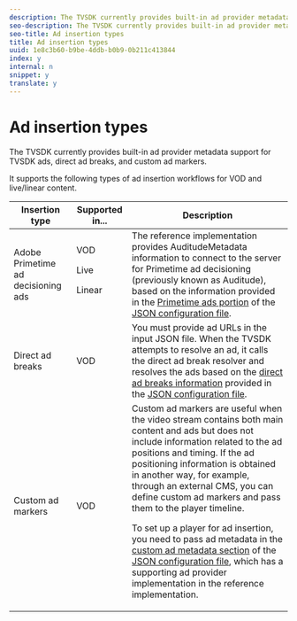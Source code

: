 ```yaml
---
description: The TVSDK currently provides built-in ad provider metadata support for TVSDK ads, direct ad breaks, and custom ad markers.
seo-description: The TVSDK currently provides built-in ad provider metadata support for TVSDK ads, direct ad breaks, and custom ad markers.
seo-title: Ad insertion types
title: Ad insertion types
uuid: 1e8c3b60-b9be-4ddb-b0b9-0b211c413844
index: y
internal: n
snippet: y
translate: y
---
```


# Ad insertion types

The TVSDK currently provides built-in ad provider metadata support for TVSDK ads, direct ad breaks, and custom ad markers.



It supports the following types of ad insertion workflows for VOD and live/linear content. 

<table id="table_1C3A659BDDB7453CA953A103045FCA01"> 
 <thead> 
  <tr> 
   <th colname="col1" class="entry"> Insertion type </th> 
   <th colname="col2" class="entry"> Supported in... </th> 
   <th colname="col3" class="entry"> Description </th> 
  </tr>
 </thead>
 <tbody> 
  <tr> 
   <td colname="col1"> Adobe Primetime ad decisioning ads </td> 
   <td colname="col2">VOD <p>Live </p> <p>Linear </p> </td> 
   <td colname="col3">The reference implementation provides <span class="codeph"> AuditudeMetadata</span> information to connect to the server for Primetime ad decisioning (previously known as Auditude), based on the information provided in the <a href="r_psdk_ref_json-pt-ads.md" format="dita" scope="peer"> Primetime ads portion</a> of the <a href="r_psdk_ref_example-json-feed-format.md" format="dita" scope="peer"> JSON configuration file</a>. </td> 
  </tr> 
  <tr> 
   <td colname="col1"> Direct ad breaks </td> 
   <td colname="col2"> VOD </td> 
   <td colname="col3">You must provide ad URLs in the input JSON file. When the TVSDK attempts to resolve an ad, it calls the direct ad break resolver and resolves the ads based on the <a href="r_psdk_ref_json-direct-ad-breaks.md" format="dita" scope="peer"> direct ad breaks information</a> provided in the <a href="r_psdk_ref_example-json-feed-format.md" format="dita" scope="peer"> JSON configuration file</a>. </td> 
  </tr> 
  <tr> 
   <td colname="col1"> Custom ad markers </td> 
   <td colname="col2"> VOD </td> 
   <td colname="col3">Custom ad markers are useful when the video stream contains both main content and ads but does not include information related to the ad positions and timing. If the ad positioning information is obtained in another way, for example, through an external CMS, you can define custom ad markers and pass them to the player timeline. <p>To set up a player for ad insertion, you need to pass ad metadata in the<a href="r_psdk_ref_json-custom-ad-markers.md" format="dita" scope="peer"> custom ad metadata section</a> of the <a href="r_psdk_ref_example-json-feed-format.md" format="xml" scope="peer"> JSON configuration file</a>, which has a supporting ad provider implementation in the reference implementation. </p> </td> 
  </tr> 
 </tbody> 
</table>

